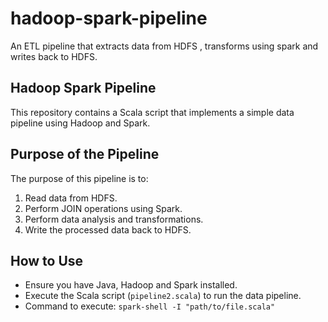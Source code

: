 # hadoop-spark-pipeline
An ETL pipeline that extracts data from HDFS , transforms using spark and writes back to HDFS.

## Hadoop Spark Pipeline

This repository contains a Scala script that implements a simple data pipeline using Hadoop and Spark.

## Purpose of the Pipeline

The purpose of this pipeline is to:

1. Read data from HDFS.
2. Perform JOIN operations using Spark.
3. Perform data analysis and transformations.
4. Write the processed data back to HDFS.

## How to Use

- Ensure you have Java, Hadoop and Spark installed.
- Execute the Scala script (`pipeline2.scala`) to run the data pipeline.
- Command to execute: `spark-shell -I "path/to/file.scala"`

